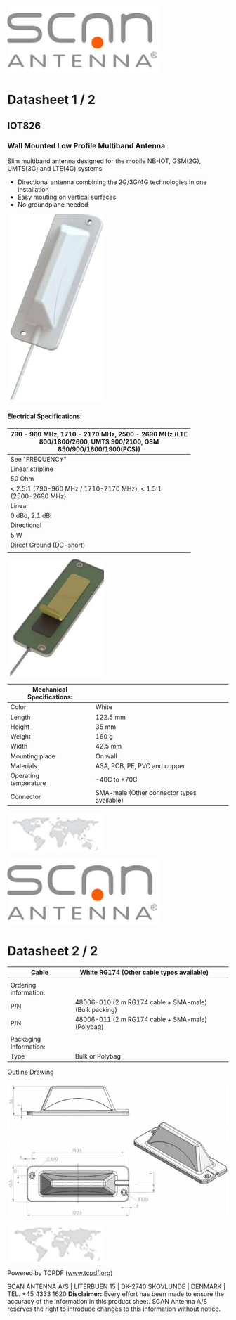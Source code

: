 ![](_page_0_Picture_0.jpeg)

# Datasheet 1 / 2

## **IOT826**

### **Wall Mounted Low Profile Multiband Antenna**

Slim multiband antenna designed for the mobile NB-IOT, GSM(2G), UMTS(3G) and LTE(4G) systems

- Directional antenna combining the 2G/3G/4G technologies in one installation
- Easy mouting on vertical surfaces
- No groundplane needed

![](_page_0_Picture_9.jpeg)

#### Electrical Specifications:

| 790 - 960 MHz, 1710 - 2170 MHz, 2500 - 2690 MHz (LTE<br>800/1800/2600, UMTS 900/2100, GSM<br>850/900/1800/1900(PCS)) |
|----------------------------------------------------------------------------------------------------------------------|
| See "FREQUENCY"                                                                                                      |
| Linear stripline                                                                                                     |
| 50 Ohm                                                                                                               |
| < 2.5:1 (790-960 MHz / 1710-2170 MHz), < 1.5:1<br>(2500-2690 MHz)                                                    |
| Linear                                                                                                               |
| 0 dBd, 2.1 dBi                                                                                                       |
| Directional                                                                                                          |
| 5 W                                                                                                                  |
| Direct Ground (DC-short)                                                                                             |
|                                                                                                                      |

![](_page_0_Picture_12.jpeg)

| Mechanical Specifications: |                                            |  |
|----------------------------|--------------------------------------------|--|
| Color                      | White                                      |  |
| Length                     | 122.5 mm                                   |  |
| Height                     | 35 mm                                      |  |
| Weight                     | 160 g                                      |  |
| Width                      | 42.5 mm                                    |  |
| Mounting place             | On wall                                    |  |
| Materials                  | ASA, PCB, PE, PVC and copper               |  |
| Operating<br>temperature   | -40C to +70C                               |  |
| Connector                  | SMA-male (Other connector types available) |  |

![](_page_0_Picture_14.jpeg)

![](_page_1_Picture_0.jpeg)

# Datasheet 2 / 2

| Cable                  | White RG174 (Other cable types available)             |  |  |
|------------------------|-------------------------------------------------------|--|--|
|                        |                                                       |  |  |
| Ordering information:  |                                                       |  |  |
| P/N                    | 48006-010 (2 m RG174 cable + SMA-male) (Bulk packing) |  |  |
| P/N                    | 48006-011 (2 m RG174 cable + SMA-male) (Polybag)      |  |  |
|                        |                                                       |  |  |
| Packaging Information: |                                                       |  |  |
| Type                   | Bulk or Polybag                                       |  |  |

Outline Drawing

![](_page_1_Figure_5.jpeg)

![](_page_1_Picture_6.jpeg)

Powered by TCPDF (www.tcpdf.org)

SCAN ANTENNA A/S | LITERBUEN 15 | DK-2740 SKOVLUNDE | DENMARK | TEL. +45 4333 1620 **Disclaimer:** Every effort has been made to ensure the accuracy of the information in this product sheet. SCAN Antenna A/S reserves the right to introduce changes to this information without notice.